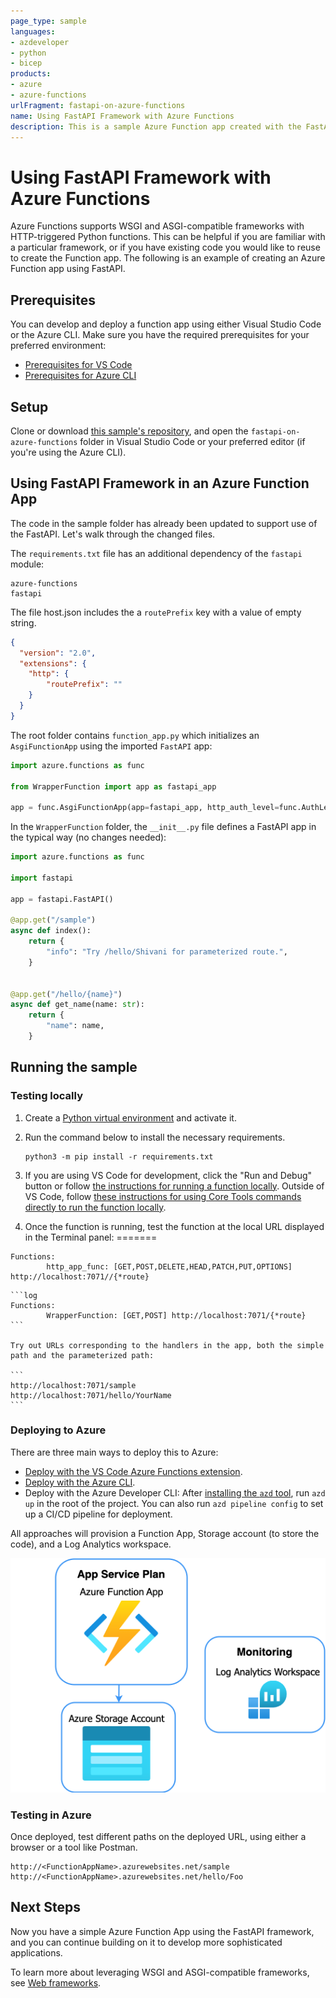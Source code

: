 ```yaml
---
page_type: sample
languages:
- azdeveloper
- python
- bicep
products:
- azure
- azure-functions
urlFragment: fastapi-on-azure-functions
name: Using FastAPI Framework with Azure Functions
description: This is a sample Azure Function app created with the FastAPI framework.
---
```

<!-- YAML front-matter schema: https://review.learn.microsoft.com/en-us/help/contribute/samples/process/onboarding?branch=main#supported-metadata-fields-for-readmemd -->

# Using FastAPI Framework with Azure Functions

Azure Functions supports WSGI and ASGI-compatible frameworks with HTTP-triggered Python functions. This can be helpful if you are familiar with a particular framework, or if you have existing code you would like to reuse to create the Function app. The following is an example of creating an Azure Function app using FastAPI.

## Prerequisites

You can develop and deploy a function app using either Visual Studio Code or the Azure CLI. Make sure you have the required prerequisites for your preferred environment:

* [Prerequisites for VS Code](https://docs.microsoft.com/azure/azure-functions/create-first-function-vs-code-python#configure-your-environment)
* [Prerequisites for Azure CLI](https://docs.microsoft.com/azure/azure-functions/create-first-function-cli-python#configure-your-local-environment)

## Setup

Clone or download [this sample's repository](https://github.com/Azure-Samples/fastapi-on-azure-functions/), and open the `fastapi-on-azure-functions` folder in Visual Studio Code or your preferred editor (if you're using the Azure CLI).

## Using FastAPI Framework in an Azure Function App

The code in the sample folder has already been updated to support use of the FastAPI. Let's walk through the changed files.

The `requirements.txt` file has an additional dependency of the `fastapi` module:

```
azure-functions
fastapi
```


The file host.json includes the a `routePrefix` key with a value of empty string.

```json
{
  "version": "2.0",
  "extensions": {
    "http": {
        "routePrefix": ""
    }
  }
}
```


The root folder contains `function_app.py` which initializes an `AsgiFunctionApp` using the imported `FastAPI` app:

```python
import azure.functions as func

from WrapperFunction import app as fastapi_app

app = func.AsgiFunctionApp(app=fastapi_app, http_auth_level=func.AuthLevel.ANONYMOUS)
```

In the `WrapperFunction` folder, the `__init__.py` file defines a FastAPI app in the typical way (no changes needed):

```python
import azure.functions as func

import fastapi

app = fastapi.FastAPI()

@app.get("/sample")
async def index():
    return {
        "info": "Try /hello/Shivani for parameterized route.",
    }


@app.get("/hello/{name}")
async def get_name(name: str):
    return {
        "name": name,
    }
```

## Running the sample

### Testing locally

1. Create a [Python virtual environment](https://docs.python.org/3/tutorial/venv.html#creating-virtual-environments) and activate it.

2. Run the command below to install the necessary requirements.

    ```log
    python3 -m pip install -r requirements.txt
    ```

3. If you are using VS Code for development, click the "Run and Debug" button or follow [the instructions for running a function locally](https://docs.microsoft.com/azure/azure-functions/create-first-function-vs-code-python#run-the-function-locally). Outside of VS Code, follow [these instructions for using Core Tools commands directly to run the function locally](https://docs.microsoft.com/azure/azure-functions/functions-run-local?tabs=v4%2Cwindows%2Cpython%2Cportal%2Cbash#start).

4. Once the function is running, test the function at the local URL displayed in the Terminal panel:
=======
```log
Functions:
        http_app_func: [GET,POST,DELETE,HEAD,PATCH,PUT,OPTIONS] http://localhost:7071//{*route}
```

    ```log
    Functions:
            WrapperFunction: [GET,POST] http://localhost:7071/{*route}
    ```

    Try out URLs corresponding to the handlers in the app, both the simple path and the parameterized path:

    ```
    http://localhost:7071/sample
    http://localhost:7071/hello/YourName
    ```

### Deploying to Azure

There are three main ways to deploy this to Azure:

* [Deploy with the VS Code Azure Functions extension](https://docs.microsoft.com/en-us/azure/azure-functions/create-first-function-vs-code-python#publish-the-project-to-azure). 
* [Deploy with the Azure CLI](https://docs.microsoft.com/en-us/azure/azure-functions/create-first-function-cli-python?tabs=azure-cli%2Cbash%2Cbrowser#create-supporting-azure-resources-for-your-function).
* Deploy with the Azure Developer CLI: After [installing the `azd` tool](https://learn.microsoft.com/en-us/azure/developer/azure-developer-cli/install-azd?tabs=localinstall%2Cwindows%2Cbrew), run `azd up` in the root of the project. You can also run `azd pipeline config` to set up a CI/CD pipeline for deployment.

All approaches will provision a Function App, Storage account (to store the code), and a Log Analytics workspace.

![Azure resources created by the deployment: Function App, Storage Account, Log Analytics workspace](./readme_diagram.png)

### Testing in Azure

Once deployed, test different paths on the deployed URL, using either a browser or a tool like Postman.

```
http://<FunctionAppName>.azurewebsites.net/sample
http://<FunctionAppName>.azurewebsites.net/hello/Foo
```

## Next Steps

Now you have a simple Azure Function App using the FastAPI framework, and you can continue building on it to develop more sophisticated applications.

To learn more about leveraging WSGI and ASGI-compatible frameworks, see [Web frameworks](https://docs.microsoft.com/azure/azure-functions/functions-reference-python?tabs=asgi%2Cazurecli-linux%2Capplication-level#web-frameworks).
